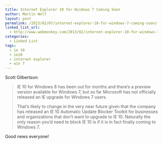 ```yaml
---
title: Internet Explorer 10 for Windows 7 Coming Soon
author: Martin Wolf
layout: post
permalink: /2013/02/07/internet-explorer-10-for-windows-7-coming-soon/
linked_list_url:
  - http://www.webmonkey.com/2013/02/internet-explorer-10-for-windows-7-is-coming-soon/
categories:
  - Linked List
tags:
  - ie 10
  - ie10
  - internet explorer
  - win 7
---
```

<p class="linked-list-quote-author">
  Scott Gilbertson:
</p>

> IE 10 for Windows 8 has been out for months and there’s a preview version available for Windows 7, but so far Microsoft has not officially released an IE upgrade for Windows 7 users.
> 
> That’s likely to change in the very near future given that the company has released an IE 10 Automatic Update Blocker Toolkit for businesses and organizations that don’t want to upgrade to IE 10. Naturally the only reason you’d need to block IE 10 is if it is in fact finally coming to Windows 7.

Good news everyone!